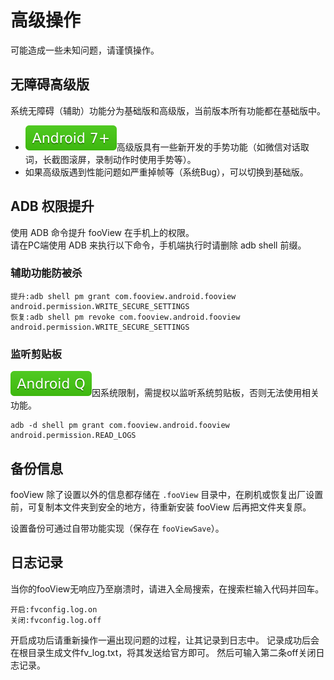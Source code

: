 # 高级操作

可能造成一些未知问题，请谨慎操作。

## 无障碍高级版
系统无障碍（辅助）功能分为基础版和高级版，当前版本所有功能都在基础版中。

* ![7.1](assets/7.1.svg)高级版具有一些新开发的手势功能（如微信对话取词，长截图滚屏，录制动作时使用手势等）。
* 如果高级版遇到性能问题如严重掉帧等（系统Bug），可以切换到基础版。

## ADB 权限提升
使用 ADB 命令提升 fooView 在手机上的权限。  
请在PC端使用 ADB 来执行以下命令，手机端执行时请删除 adb shell 前缀。

### 辅助功能防被杀


```
提升:adb shell pm grant com.fooview.android.fooview android.permission.WRITE_SECURE_SETTINGS
恢复:adb shell pm revoke com.fooview.android.fooview android.permission.WRITE_SECURE_SETTINGS
```

### 监听剪贴板

![Q](assets/Q.svg)因系统限制，需提权以监听系统剪贴板，否则无法使用相关功能。

```
adb -d shell pm grant com.fooview.android.fooview android.permission.READ_LOGS
```

## 备份信息

fooView 除了设置以外的信息都存储在 `.fooView` 目录中，在刷机或恢复出厂设置前，可复制本文件夹到安全的地方，待重新安装 fooView 后再把文件夹复原。

设置备份可通过自带功能实现（保存在 `fooViewSave`）。

## 日志记录
当你的fooView无响应乃至崩溃时，请进入全局搜索，在搜索栏输入代码并回车。

```
开启:fvconfig.log.on
关闭:fvconfig.log.off
```

开启成功后请重新操作一遍出现问题的过程，让其记录到日志中。
记录成功后会在根目录生成文件fv_log.txt，将其发送给官方即可。
然后可输入第二条off关闭日志记录。
